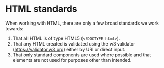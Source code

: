 # HTML standards
When working with HTML, there are only a few broad standards we work towards:

 1. That all HTML is of type HTML5 (`<!DOCTYPE html>`).
 2. That any HTML created is validated using the w3 validator (https://validator.w3.org) either by URI or direct input.
 3. That only standard components are used where possible and that elements are not used for purposes other than intended.
